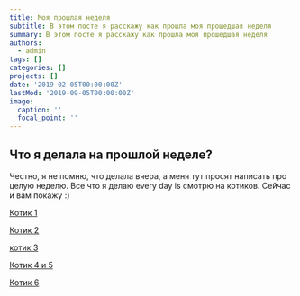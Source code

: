 ```yaml
---
title: Моя прошлая неделя
subtitle: В этом посте я расскажу как прошла моя прошедшая неделя
summary: В этом посте я расскажу как прошла моя прошедшая неделя
authors:
  - admin
tags: []
categories: []
projects: []
date: '2019-02-05T00:00:00Z'
lastMod: '2019-09-05T00:00:00Z'
image: 
  caption: ''
  focal_point: ''
---
```





## Что я делала на прошлой неделе?


Честно, я не помню, что делала вчера, а меня тут просят написать про целую неделю. Все что я делаю every day is смотрю на котиков. Сейчас и вам покажу :)



[Котик 1](1.jpg)

[Котик 2](2.jpg)

[котик 3](3.jpg)

[Котик 4 и 5](4.jpg)

[Котик 6](5.jpg)



```

